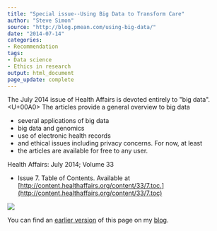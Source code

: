 ```yaml
---
title: "Special issue--Using Big Data to Transform Care"
author: "Steve Simon"
source: "http://blog.pmean.com/using-big-data/"
date: "2014-07-14"
categories:
- Recommendation
tags:
- Data science
- Ethics in research
output: html_document
page_update: complete
---
```


The July 2014 issue of Health Affairs is devoted entirely to "big
data".<U+00A0> The articles provide a general overview to big data
- several
applications of big data
- big data and genomics
- use of electronic
health records
- and ethical issues including privacy concerns. For now,
at least
- the articles are available for free to any user.

<!---More--->

Health Affairs: July 2014; Volume 33
- Issue 7. Table of Contents.
Available at
[http://content.healthaffairs.org/content/33/7.toc.](http://content.healthaffairs.org/content/33/7.toc)

![](http://www.pmean.com/new-images/14/using-big-data01.png)

You can find an [earlier version][sim1] of this page on my [blog][sim2].

[sim1]: http://blog.pmean.com/using-big-data/
[sim2]: http://blog.pmean.com